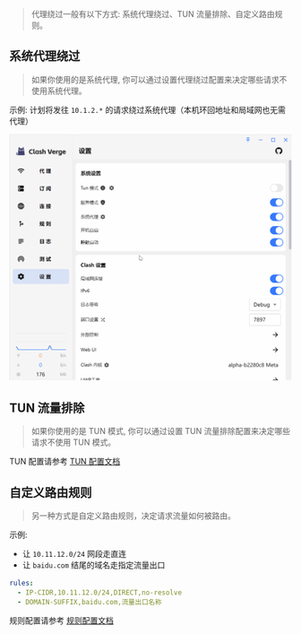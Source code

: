 > 代理绕过一般有以下方式: 系统代理绕过、TUN 流量排除、自定义路由规则。

## 系统代理绕过

> 如果你使用的是系统代理, 你可以通过设置代理绕过配置来决定哪些请求不使用系统代理。

示例: 计划将发往 `10.1.2.*` 的请求绕过系统代理（本机环回地址和局域网也无需代理）

![系统代理绕过](../assets/guide/bypass/system_proxy_bypass.gif)

## TUN 流量排除

> 如果你使用的是 TUN 模式, 你可以通过设置 TUN 流量排除配置来决定哪些请求不使用 TUN 模式。

TUN 配置请参考 [TUN 配置文档](https://wiki.metacubex.one/config/inbound/tun/#inet4-route-exclude-address)

## 自定义路由规则

> 另一种方式是自定义路由规则，决定请求流量如何被路由。

示例:

- 让 `10.11.12.0/24` 网段走直连
- 让 `baidu.com` 结尾的域名走指定流量出口

```yaml
rules:
  - IP-CIDR,10.11.12.0/24,DIRECT,no-resolve
  - DOMAIN-SUFFIX,baidu.com,流量出口名称
```

规则配置请参考 [规则配置文档](https://wiki.metacubex.one/config/rules/)
